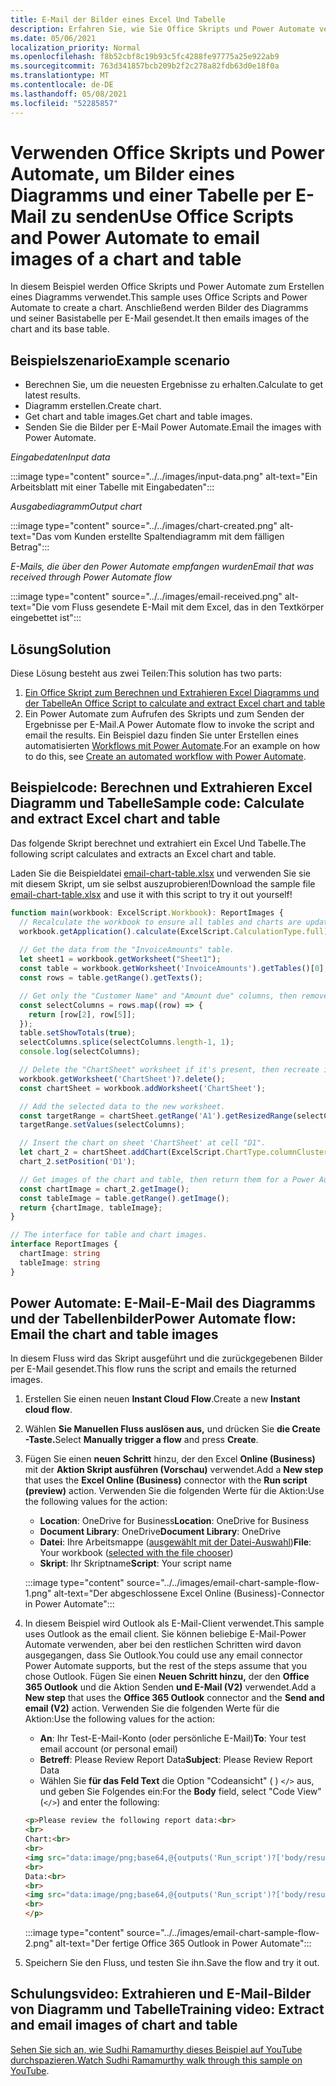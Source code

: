 ```yaml
---
title: E-Mail der Bilder eines Excel Und Tabelle
description: Erfahren Sie, wie Sie Office Skripts und Power Automate verwenden, um die Bilder eines Diagramms und einer Tabelle Excel zu extrahieren und per E-Mail zu senden.
ms.date: 05/06/2021
localization_priority: Normal
ms.openlocfilehash: f8b52cbf8c19b93c5fc4288fe97775a25e922ab9
ms.sourcegitcommit: 763d341857bcb209b2f2c278a82fdb63d0e18f0a
ms.translationtype: MT
ms.contentlocale: de-DE
ms.lasthandoff: 05/08/2021
ms.locfileid: "52285857"
---
```

# <a name="use-office-scripts-and-power-automate-to-email-images-of-a-chart-and-table"></a><span data-ttu-id="47892-103">Verwenden Office Skripts und Power Automate, um Bilder eines Diagramms und einer Tabelle per E-Mail zu senden</span><span class="sxs-lookup"><span data-stu-id="47892-103">Use Office Scripts and Power Automate to email images of a chart and table</span></span>

<span data-ttu-id="47892-104">In diesem Beispiel werden Office Skripts und Power Automate zum Erstellen eines Diagramms verwendet.</span><span class="sxs-lookup"><span data-stu-id="47892-104">This sample uses Office Scripts and Power Automate to create a chart.</span></span> <span data-ttu-id="47892-105">Anschließend werden Bilder des Diagramms und seiner Basistabelle per E-Mail gesendet.</span><span class="sxs-lookup"><span data-stu-id="47892-105">It then emails images of the chart and its base table.</span></span>

## <a name="example-scenario"></a><span data-ttu-id="47892-106">Beispielszenario</span><span class="sxs-lookup"><span data-stu-id="47892-106">Example scenario</span></span>

* <span data-ttu-id="47892-107">Berechnen Sie, um die neuesten Ergebnisse zu erhalten.</span><span class="sxs-lookup"><span data-stu-id="47892-107">Calculate to get latest results.</span></span>
* <span data-ttu-id="47892-108">Diagramm erstellen.</span><span class="sxs-lookup"><span data-stu-id="47892-108">Create chart.</span></span>
* <span data-ttu-id="47892-109">Get chart and table images.</span><span class="sxs-lookup"><span data-stu-id="47892-109">Get chart and table images.</span></span>
* <span data-ttu-id="47892-110">Senden Sie die Bilder per E-Mail Power Automate.</span><span class="sxs-lookup"><span data-stu-id="47892-110">Email the images with Power Automate.</span></span>

<span data-ttu-id="47892-111">_Eingabedaten_</span><span class="sxs-lookup"><span data-stu-id="47892-111">_Input data_</span></span>

:::image type="content" source="../../images/input-data.png" alt-text="Ein Arbeitsblatt mit einer Tabelle mit Eingabedaten":::

<span data-ttu-id="47892-113">_Ausgabediagramm_</span><span class="sxs-lookup"><span data-stu-id="47892-113">_Output chart_</span></span>

:::image type="content" source="../../images/chart-created.png" alt-text="Das vom Kunden erstellte Spaltendiagramm mit dem fälligen Betrag":::

<span data-ttu-id="47892-115">_E-Mails, die über den Power Automate empfangen wurden_</span><span class="sxs-lookup"><span data-stu-id="47892-115">_Email that was received through Power Automate flow_</span></span>

:::image type="content" source="../../images/email-received.png" alt-text="Die vom Fluss gesendete E-Mail mit dem Excel, das in den Textkörper eingebettet ist":::

## <a name="solution"></a><span data-ttu-id="47892-117">Lösung</span><span class="sxs-lookup"><span data-stu-id="47892-117">Solution</span></span>

<span data-ttu-id="47892-118">Diese Lösung besteht aus zwei Teilen:</span><span class="sxs-lookup"><span data-stu-id="47892-118">This solution has two parts:</span></span>

1. [<span data-ttu-id="47892-119">Ein Office Skript zum Berechnen und Extrahieren Excel Diagramms und der Tabelle</span><span class="sxs-lookup"><span data-stu-id="47892-119">An Office Script to calculate and extract Excel chart and table</span></span>](#sample-code-calculate-and-extract-excel-chart-and-table)
1. <span data-ttu-id="47892-120">Ein Power Automate zum Aufrufen des Skripts und zum Senden der Ergebnisse per E-Mail.</span><span class="sxs-lookup"><span data-stu-id="47892-120">A Power Automate flow to invoke the script and email the results.</span></span> <span data-ttu-id="47892-121">Ein Beispiel dazu finden Sie unter Erstellen eines automatisierten [Workflows mit Power Automate](../../tutorials/excel-power-automate-returns.md#create-an-automated-workflow-with-power-automate).</span><span class="sxs-lookup"><span data-stu-id="47892-121">For an example on how to do this, see [Create an automated workflow with Power Automate](../../tutorials/excel-power-automate-returns.md#create-an-automated-workflow-with-power-automate).</span></span>

## <a name="sample-code-calculate-and-extract-excel-chart-and-table"></a><span data-ttu-id="47892-122">Beispielcode: Berechnen und Extrahieren Excel Diagramm und Tabelle</span><span class="sxs-lookup"><span data-stu-id="47892-122">Sample code: Calculate and extract Excel chart and table</span></span>

<span data-ttu-id="47892-123">Das folgende Skript berechnet und extrahiert ein Excel Und Tabelle.</span><span class="sxs-lookup"><span data-stu-id="47892-123">The following script calculates and extracts an Excel chart and table.</span></span>

<span data-ttu-id="47892-124">Laden Sie die Beispieldatei <a href="email-chart-table.xlsx">email-chart-table.xlsx</a> und verwenden Sie sie mit diesem Skript, um sie selbst auszuprobieren!</span><span class="sxs-lookup"><span data-stu-id="47892-124">Download the sample file <a href="email-chart-table.xlsx">email-chart-table.xlsx</a> and use it with this script to try it out yourself!</span></span>

```TypeScript
function main(workbook: ExcelScript.Workbook): ReportImages {
  // Recalculate the workbook to ensure all tables and charts are updated.
  workbook.getApplication().calculate(ExcelScript.CalculationType.full);
  
  // Get the data from the "InvoiceAmounts" table.
  let sheet1 = workbook.getWorksheet("Sheet1");
  const table = workbook.getWorksheet('InvoiceAmounts').getTables()[0];
  const rows = table.getRange().getTexts();

  // Get only the "Customer Name" and "Amount due" columns, then remove the "Total" row.
  const selectColumns = rows.map((row) => {
    return [row[2], row[5]];
  });
  table.setShowTotals(true);
  selectColumns.splice(selectColumns.length-1, 1);
  console.log(selectColumns);

  // Delete the "ChartSheet" worksheet if it's present, then recreate it.
  workbook.getWorksheet('ChartSheet')?.delete();
  const chartSheet = workbook.addWorksheet('ChartSheet');

  // Add the selected data to the new worksheet.
  const targetRange = chartSheet.getRange('A1').getResizedRange(selectColumns.length-1, selectColumns[0].length-1);
  targetRange.setValues(selectColumns);

  // Insert the chart on sheet 'ChartSheet' at cell "D1".
  let chart_2 = chartSheet.addChart(ExcelScript.ChartType.columnClustered, targetRange);
  chart_2.setPosition('D1');

  // Get images of the chart and table, then return them for a Power Automate flow.
  const chartImage = chart_2.getImage();
  const tableImage = table.getRange().getImage();
  return {chartImage, tableImage};
}

// The interface for table and chart images.
interface ReportImages {
  chartImage: string
  tableImage: string
}
```

## <a name="power-automate-flow-email-the-chart-and-table-images"></a><span data-ttu-id="47892-125">Power Automate: E-Mail-E-Mail des Diagramms und der Tabellenbilder</span><span class="sxs-lookup"><span data-stu-id="47892-125">Power Automate flow: Email the chart and table images</span></span>

<span data-ttu-id="47892-126">In diesem Fluss wird das Skript ausgeführt und die zurückgegebenen Bilder per E-Mail gesendet.</span><span class="sxs-lookup"><span data-stu-id="47892-126">This flow runs the script and emails the returned images.</span></span>

1. <span data-ttu-id="47892-127">Erstellen Sie einen neuen **Instant Cloud Flow**.</span><span class="sxs-lookup"><span data-stu-id="47892-127">Create a new **Instant cloud flow**.</span></span>
1. <span data-ttu-id="47892-128">Wählen **Sie Manuellen Fluss auslösen aus,** und drücken Sie **die Create -Taste.**</span><span class="sxs-lookup"><span data-stu-id="47892-128">Select **Manually trigger a flow** and press **Create**.</span></span>
1. <span data-ttu-id="47892-129">Fügen Sie einen **neuen Schritt** hinzu, der den Excel **Online (Business)** mit der **Aktion Skript ausführen (Vorschau)** verwendet.</span><span class="sxs-lookup"><span data-stu-id="47892-129">Add a **New step** that uses the **Excel Online (Business)** connector with the **Run script (preview)** action.</span></span> <span data-ttu-id="47892-130">Verwenden Sie die folgenden Werte für die Aktion:</span><span class="sxs-lookup"><span data-stu-id="47892-130">Use the following values for the action:</span></span>
    * <span data-ttu-id="47892-131">**Location**: OneDrive for Business</span><span class="sxs-lookup"><span data-stu-id="47892-131">**Location**: OneDrive for Business</span></span>
    * <span data-ttu-id="47892-132">**Document Library**: OneDrive</span><span class="sxs-lookup"><span data-stu-id="47892-132">**Document Library**: OneDrive</span></span>
    * <span data-ttu-id="47892-133">**Datei**: Ihre Arbeitsmappe ([ausgewählt mit der Datei-Auswahl](../../testing/power-automate-troubleshooting.md#select-workbooks-with-the-file-browser-control))</span><span class="sxs-lookup"><span data-stu-id="47892-133">**File**: Your workbook ([selected with the file chooser](../../testing/power-automate-troubleshooting.md#select-workbooks-with-the-file-browser-control))</span></span>
    * <span data-ttu-id="47892-134">**Skript**: Ihr Skriptname</span><span class="sxs-lookup"><span data-stu-id="47892-134">**Script**: Your script name</span></span>

    :::image type="content" source="../../images/email-chart-sample-flow-1.png" alt-text="Der abgeschlossene Excel Online (Business)-Connector in Power Automate":::
1. <span data-ttu-id="47892-136">In diesem Beispiel wird Outlook als E-Mail-Client verwendet.</span><span class="sxs-lookup"><span data-stu-id="47892-136">This sample uses Outlook as the email client.</span></span> <span data-ttu-id="47892-137">Sie können beliebige E-Mail-Power Automate verwenden, aber bei den restlichen Schritten wird davon ausgegangen, dass Sie Outlook.</span><span class="sxs-lookup"><span data-stu-id="47892-137">You could use any email connector Power Automate supports, but the rest of the steps assume that you chose Outlook.</span></span> <span data-ttu-id="47892-138">Fügen Sie einen **Neuen Schritt hinzu,** der den **Office 365 Outlook** und die Aktion Senden **und E-Mail (V2)** verwendet.</span><span class="sxs-lookup"><span data-stu-id="47892-138">Add a **New step** that uses the **Office 365 Outlook** connector and the **Send and email (V2)** action.</span></span> <span data-ttu-id="47892-139">Verwenden Sie die folgenden Werte für die Aktion:</span><span class="sxs-lookup"><span data-stu-id="47892-139">Use the following values for the action:</span></span>
    * <span data-ttu-id="47892-140">**An**: Ihr Test-E-Mail-Konto (oder persönliche E-Mail)</span><span class="sxs-lookup"><span data-stu-id="47892-140">**To**: Your test email account (or personal email)</span></span>
    * <span data-ttu-id="47892-141">**Betreff**: Please Review Report Data</span><span class="sxs-lookup"><span data-stu-id="47892-141">**Subject**: Please Review Report Data</span></span>
    * <span data-ttu-id="47892-142">Wählen Sie **für das Feld Text** die Option "Codeansicht" ( ) `</>` aus, und geben Sie Folgendes ein:</span><span class="sxs-lookup"><span data-stu-id="47892-142">For the **Body** field, select "Code View" (`</>`) and enter the following:</span></span>

    ```HTML
    <p>Please review the following report data:<br>
    <br>
    Chart:<br>
    <br>
    <img src="data:image/png;base64,@{outputs('Run_script')?['body/result/chartImage']}"/>
    <br>
    Data:<br>
    <br>
    <img src="data:image/png;base64,@{outputs('Run_script')?['body/result/tableImage']}"/>
    <br>
    </p>
    ```

    :::image type="content" source="../../images/email-chart-sample-flow-2.png" alt-text="Der fertige Office 365 Outlook in Power Automate":::
1. <span data-ttu-id="47892-144">Speichern Sie den Fluss, und testen Sie ihn.</span><span class="sxs-lookup"><span data-stu-id="47892-144">Save the flow and try it out.</span></span>

## <a name="training-video-extract-and-email-images-of-chart-and-table"></a><span data-ttu-id="47892-145">Schulungsvideo: Extrahieren und E-Mail-Bilder von Diagramm und Tabelle</span><span class="sxs-lookup"><span data-stu-id="47892-145">Training video: Extract and email images of chart and table</span></span>

<span data-ttu-id="47892-146">[Sehen Sie sich an, wie Sudhi Ramamurthy dieses Beispiel auf YouTube durchspazieren.](https://youtu.be/152GJyqc-Kw)</span><span class="sxs-lookup"><span data-stu-id="47892-146">[Watch Sudhi Ramamurthy walk through this sample on YouTube](https://youtu.be/152GJyqc-Kw).</span></span>

